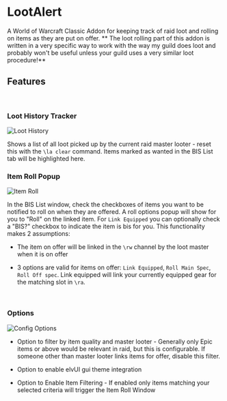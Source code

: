 LootAlert
=====


A World of Warcraft Classic Addon for keeping track of raid loot and rolling on items as they are put on offer. ** The loot rolling part of this addon is written in a very specific way to work with the way my guild does loot and probably won't be useful unless your guild uses a very similar loot procedure!**

 
## Features

 
### Loot History Tracker
![Loot History](https://i.imgur.com/FcKHFRk.png)

Shows a list of all loot picked up by the current raid master looter - reset this with the `\la clear` command. Items marked as wanted in the BIS List tab will be highlighted here.
 

### Item Roll Popup
![Item Roll](https://i.imgur.com/RNdK6n3.png)

In the BIS List window, check the checkboxes of items you want to be notified to roll on when they are offered. A roll options popup will show for you to "Roll"
 on the linked item. For `Link Equipped` you can optionally check a "BIS?" checkbox to indicate the item is bis for you. This functionality makes 2 assumptions:
 

- The item on offer will be linked in the `\rw` channel by the loot master when it is on offer

- 3 options are valid for items on offer: `Link Equipped`, `Roll Main Spec`, `Roll Off spec`. Link equipped will link your currently equipped gear for the matching slot in `\ra`.

 
### Options
![Config Options](https://i.imgur.com/JmJrIA3.png)

* Option to filter by item quality and master looter - Generally only Epic items or above would be relevant in raid, but this is configurable. If someone other than master looter links items for offer, disable this filter.

* Option to enable elvUI gui theme integration
  
* Option to Enable Item Filtering - If enabled only items matching your selected criteria will trigger the Item Roll Window
